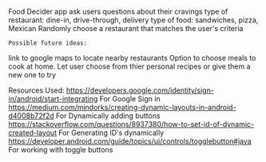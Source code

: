 Food Decider app
	ask users questions about their cravings
		type of restaurant: dine-in, drive-through, delivery
		type of food: sandwiches, pizza, Mexican
	Randomly choose a restaurant that matches the user's criteria

	Possible future ideas:
  link to google maps to locate nearby restaurants
	Option to choose meals to cook at home. Let user choose from thier personal recipes or give them a new one to try


Resources Used:
	https://developers.google.com/identity/sign-in/android/start-integrating For Google Sign in
	https://medium.com/mindorks/creating-dynamic-layouts-in-android-d4008b72f2d For Dynamically adding buttons
	https://stackoverflow.com/questions/8937380/how-to-set-id-of-dynamic-created-layout For Generating ID's dynamically
	https://developer.android.com/guide/topics/ui/controls/togglebutton#java For working with toggle buttons
	
